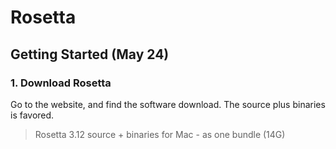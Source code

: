 # Rosetta
## Getting Started (May 24)
### 1. Download Rosetta
Go to the website, and find the software download. The source plus binaries is favored.
>Rosetta 3.12 source + binaries for Mac - as one bundle (14G)
